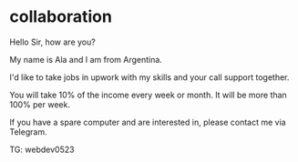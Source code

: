 # collaboration

Hello Sir, how are you?

My name is Ala and I am from Argentina.

I'd like to take jobs in upwork with my skills and your call support together.

You will take 10% of the income every week or month. It will be more than 100% per week.

If you have a spare computer and are interested in, please contact me via Telegram.

TG: webdev0523
